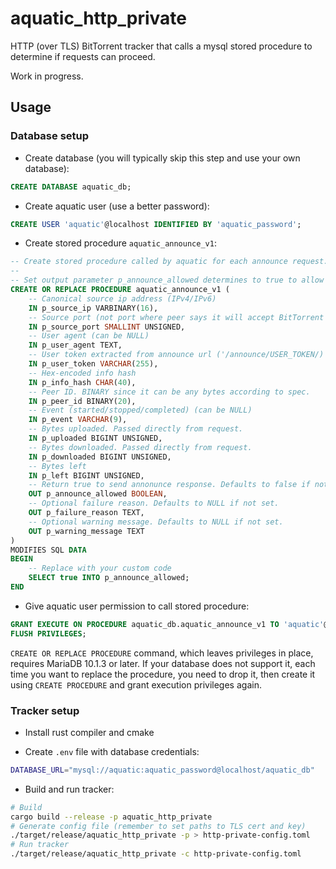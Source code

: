 # aquatic_http_private

HTTP (over TLS) BitTorrent tracker that calls a mysql stored procedure to
determine if requests can proceed.

Work in progress.

## Usage

### Database setup

* Create database (you will typically skip this step and use your own database):

```sql
CREATE DATABASE aquatic_db;
```

* Create aquatic user (use a better password):

```sql
CREATE USER 'aquatic'@localhost IDENTIFIED BY 'aquatic_password';
```

* Create stored procedure `aquatic_announce_v1`:

```sql
-- Create stored procedure called by aquatic for each announce request.
--
-- Set output parameter p_announce_allowed determines to true to allow announce.
CREATE OR REPLACE PROCEDURE aquatic_announce_v1 (
    -- Canonical source ip address (IPv4/IPv6)
    IN p_source_ip VARBINARY(16),
    -- Source port (not port where peer says it will accept BitTorrent requests)
    IN p_source_port SMALLINT UNSIGNED,
    -- User agent (can be NULL)
    IN p_user_agent TEXT,
    -- User token extracted from announce url ('/announce/USER_TOKEN/)
    IN p_user_token VARCHAR(255),
    -- Hex-encoded info hash
    IN p_info_hash CHAR(40),
    -- Peer ID. BINARY since it can be any bytes according to spec.
    IN p_peer_id BINARY(20),
    -- Event (started/stopped/completed) (can be NULL)
    IN p_event VARCHAR(9),
    -- Bytes uploaded. Passed directly from request.
    IN p_uploaded BIGINT UNSIGNED,
    -- Bytes downloaded. Passed directly from request.
    IN p_downloaded BIGINT UNSIGNED,
    -- Bytes left
    IN p_left BIGINT UNSIGNED,
    -- Return true to send annonunce response. Defaults to false if not set.
    OUT p_announce_allowed BOOLEAN,
    -- Optional failure reason. Defaults to NULL if not set.
    OUT p_failure_reason TEXT,
    -- Optional warning message. Defaults to NULL if not set.
    OUT p_warning_message TEXT
)
MODIFIES SQL DATA
BEGIN
    -- Replace with your custom code
    SELECT true INTO p_announce_allowed;
END
```

* Give aquatic user permission to call stored procedure:

```sql
GRANT EXECUTE ON PROCEDURE aquatic_db.aquatic_announce_v1 TO 'aquatic'@localhost;
FLUSH PRIVILEGES;
```

`CREATE OR REPLACE PROCEDURE` command, which leaves privileges in place,
requires MariaDB 10.1.3 or later. If your database does not support it,
each time you want to replace the procedure, you need to drop it, then
create it using `CREATE PROCEDURE` and grant execution privileges again.

### Tracker setup

* Install rust compiler and cmake

* Create `.env` file with database credentials:

```sh
DATABASE_URL="mysql://aquatic:aquatic_password@localhost/aquatic_db"
```

* Build and run tracker:

```sh
# Build
cargo build --release -p aquatic_http_private
# Generate config file (remember to set paths to TLS cert and key)
./target/release/aquatic_http_private -p > http-private-config.toml
# Run tracker
./target/release/aquatic_http_private -c http-private-config.toml
```
